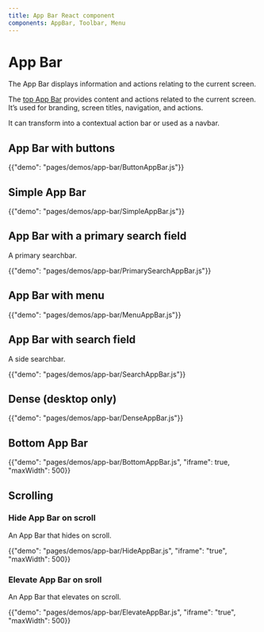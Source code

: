 ```yaml
---
title: App Bar React component
components: AppBar, Toolbar, Menu
---
```


# App Bar

<p class="description">The App Bar displays information and actions relating to the current screen.</p>

The [top App Bar](https://material.io/design/components/app-bars-top.html) provides content and actions related to the current screen. It’s used for branding, screen titles, navigation, and actions.

It can transform into a contextual action bar or used as a navbar.

## App Bar with buttons

{{"demo": "pages/demos/app-bar/ButtonAppBar.js"}}

## Simple App Bar

{{"demo": "pages/demos/app-bar/SimpleAppBar.js"}}

## App Bar with a primary search field

A primary searchbar.

{{"demo": "pages/demos/app-bar/PrimarySearchAppBar.js"}}

## App Bar with menu

{{"demo": "pages/demos/app-bar/MenuAppBar.js"}}

## App Bar with search field

A side searchbar.

{{"demo": "pages/demos/app-bar/SearchAppBar.js"}}

## Dense (desktop only)

{{"demo": "pages/demos/app-bar/DenseAppBar.js"}}

## Bottom App Bar

{{"demo": "pages/demos/app-bar/BottomAppBar.js", "iframe": true, "maxWidth": 500}}

## Scrolling

### Hide App Bar on scroll

An App Bar that hides on scroll.

{{"demo": "pages/demos/app-bar/HideAppBar.js", "iframe": "true", "maxWidth": 500}}

### Elevate App Bar on sroll

An App Bar that elevates on scroll.

{{"demo": "pages/demos/app-bar/ElevateAppBar.js", "iframe": "true", "maxWidth": 500}}
